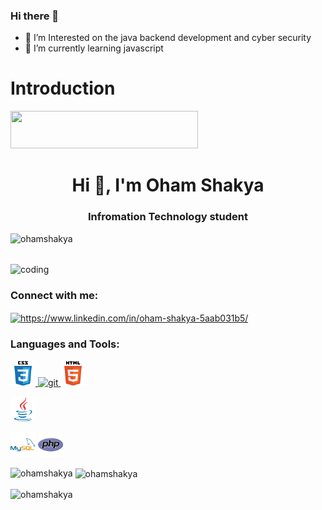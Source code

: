 ### Hi there 👋


<!--**ohamshakya/ohamshakya** is a ✨ _special_ ✨ repository because its `README.md` (this file) appears on your GitHub profile.

Here are some ideas to get you started: -->

- 🔭 I’m Interested on the java backend development and cyber security
- 🌱 I’m currently learning javascript
<!-- - 👯 I’m looking to collaborate on ...
- 🤔 I’m looking for help with ...
- 💬 Ask me about ...
- 📫 How to reach me: ...
- 😄 Pronouns: ...
- ⚡ Fun fact: ... -->

# Introduction
<img src="https://img.shields.io/badge/Oham-Shakya-lightgrey%20green" width=300 height=60/>

<h1 align="center">Hi 👋, I'm Oham Shakya</h1>
<h3 align="center" color="#0000FF">Infromation Technology student</h3>

<p align="left"> <img src="https://komarev.com/ghpvc/?username=ohamshakya&label=Profile%20views&color=0e75b6&style=flat" alt="ohamshakya" /> </p>
<br>

<img align="center" src="https://media0.giphy.com/media/qgQUggAC3Pfv687qPC/giphy.gif" alt="coding" width="800">

<h3 align="left">Connect with me:</h3>
<p align="left">
<a href="https://linkedin.com/in/oham-shakya-5aab031b5" target="blank"><img align="center" src="https://raw.githubusercontent.com/rahuldkjain/github-profile-readme-generator/master/src/images/icons/Social/linked-in-alt.svg" alt="https://www.linkedin.com/in/oham-shakya-5aab031b5/" height="30" width="40" /></a>
</p>


<h3 align="left">Languages and Tools:</h3>
<p align="left"> <a href="https://www.w3schools.com/css/" target="_blank" rel="noreferrer"> <img src="https://raw.githubusercontent.com/devicons/devicon/master/icons/css3/css3-original-wordmark.svg" alt="css3" width="40" height="40"/> </a> <a href="https://git-scm.com/" target="_blank" rel="noreferrer"> <img src="https://www.vectorlogo.zone/logos/git-scm/git-scm-icon.svg" alt="git" width="40" height="40"/> </a> <a href="https://www.w3.org/html/" target="_blank" rel="noreferrer"> <img src="https://raw.githubusercontent.com/devicons/devicon/master/icons/html5/html5-original-wordmark.svg" alt="html5" width="40" height="40"/> </a> <a href="https://www.mysql.com/" target="_blank" rel="noreferrer">
  <p align="left"> <a href="https://www.java.com" target="_blank" rel="noreferrer"> <img src="https://raw.githubusercontent.com/devicons/devicon/master/icons/java/java-original.svg" alt="java" width="40" height="40"/> </a> </p>
  <img src="https://raw.githubusercontent.com/devicons/devicon/master/icons/mysql/mysql-original-wordmark.svg" alt="mysql" width="40" height="40"/> </a> <a href="https://www.php.net" target="_blank" rel="noreferrer"> <img src="https://raw.githubusercontent.com/devicons/devicon/master/icons/php/php-original.svg" alt="php" width="40" height="40"/> </a> </p>

<p><img align="left" src="https://github-readme-stats.vercel.app/api/top-langs?username=ohamshakya&show_icons=true&locale=en&layout=compact" alt="ohamshakya" /></p>

<p>&nbsp;<img align="center" src="https://github-readme-stats.vercel.app/api?username=ohamshakya&show_icons=true&locale=en" alt="ohamshakya" /></p>

<p><img align="center" src="https://github-readme-streak-stats.herokuapp.com/?user=ohamshakya&" alt="ohamshakya" /></p>
